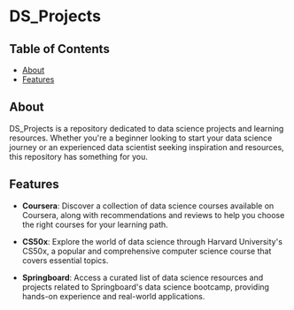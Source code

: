 # DS_Projects

## Table of Contents
- [About](#about)
- [Features](#features)

## About

DS_Projects is a repository dedicated to data science projects and learning resources. Whether you're a beginner looking to start your data science journey or an experienced data scientist seeking inspiration and resources, this repository has something for you.

## Features

- **Coursera**: Discover a collection of data science courses available on Coursera, along with recommendations and reviews to help you choose the right courses for your learning path.

- **CS50x**: Explore the world of data science through Harvard University's CS50x, a popular and comprehensive computer science course that covers essential topics.

- **Springboard**: Access a curated list of data science resources and projects related to Springboard's data science bootcamp, providing hands-on experience and real-world applications.
